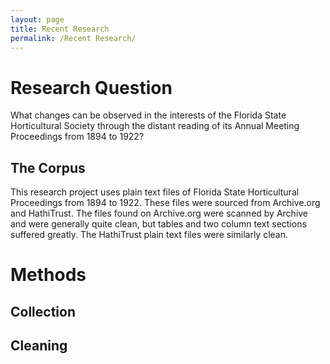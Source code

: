 ```yaml
---
layout: page
title: Recent Research
permalink: /Recent Research/
---
```


# Research Question

What changes can be observed in the interests of the Florida State Horticultural Society through the distant reading of its Annual Meeting Proceedings from 1894 to 1922?

## The Corpus

This research project uses plain text files of Florida State Horticultural Proceedings from 1894 to 1922. These files were sourced from Archive.org and HathiTrust. The files found on Archive.org were scanned by Archive and were generally quite clean, but tables and two column text sections suffered greatly. The HathiTrust plain text files were similarly clean. 



# Methods


## Collection

## Cleaning
